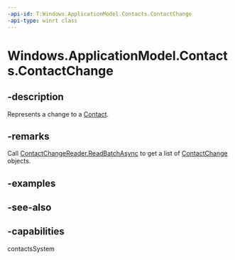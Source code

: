 ```yaml
---
-api-id: T:Windows.ApplicationModel.Contacts.ContactChange
-api-type: winrt class
---
```


<!-- Class syntax.
public class ContactChange : Windows.ApplicationModel.Contacts.IContactChange
-->

# Windows.ApplicationModel.Contacts.ContactChange

## -description
Represents a change to a [Contact](contact.md).

## -remarks
Call [ContactChangeReader.ReadBatchAsync](contactchangereader_readbatchasync_888788553.md) to get a list of [ContactChange](contactchange.md) objects.

## -examples

## -see-also

## -capabilities
contactsSystem
